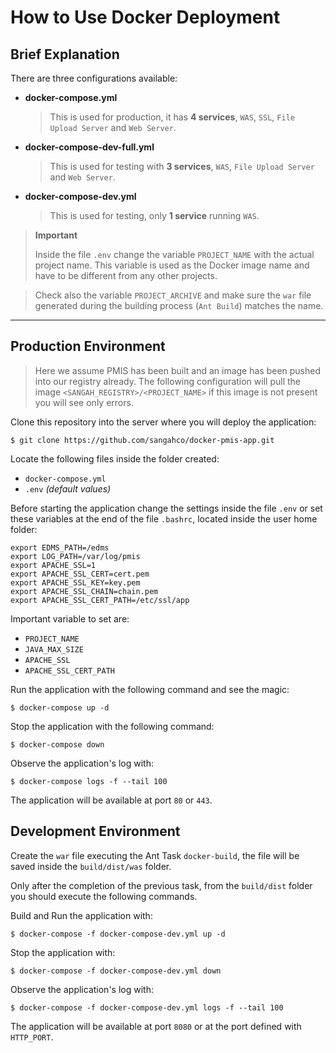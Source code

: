 # How to Use Docker Deployment

## Brief Explanation

There are three configurations available:

- **docker-compose.yml**
    > This is used for production, it has **4 services**, `WAS`, `SSL`, `File Upload Server` and `Web Server`.

- **docker-compose-dev-full.yml**
    > This is used for testing with **3 services**, `WAS`, `File Upload Server` and `Web Server`.

- **docker-compose-dev.yml**
    > This is used for testing, only **1 service** running `WAS`.


> **Important**
>
> Inside the file `.env` change the variable `PROJECT_NAME` with the actual project name.
> This variable is used as the Docker image name and have to be different from any other projects.

> Check also the variable `PROJECT_ARCHIVE` and make sure the `war` file generated during the building process (`Ant Build`) matches the name.

---

## Production Environment

> Here we assume PMIS has been built and an image has been pushed into our registry already.
> The following configuration will pull the image `<SANGAH_REGISTRY>/<PROJECT_NAME>`
> if this image is not present you will see only errors.

Clone this repository into the server where you will deploy the application:

    $ git clone https://github.com/sangahco/docker-pmis-app.git

Locate the following files inside the folder created:

- `docker-compose.yml`
- `.env` *(default values)*

Before starting the application change the settings inside the file `.env`
or set these variables at the end of the file `.bashrc`, located inside the user home folder:

    export EDMS_PATH=/edms
    export LOG_PATH=/var/log/pmis
    export APACHE_SSL=1
    export APACHE_SSL_CERT=cert.pem
    export APACHE_SSL_KEY=key.pem
    export APACHE_SSL_CHAIN=chain.pem
    export APACHE_SSL_CERT_PATH=/etc/ssl/app

Important variable to set are:

- `PROJECT_NAME`
- `JAVA_MAX_SIZE`
- `APACHE_SSL`
- `APACHE_SSL_CERT_PATH`

Run the application with the following command and see the magic:

    $ docker-compose up -d

Stop the application with the following command:

    $ docker-compose down

Observe the application's log with:

    $ docker-compose logs -f --tail 100

The application will be available at port `80` or `443`.


## Development Environment

Create the `war` file executing the Ant Task `docker-build`, the file will be saved inside the `build/dist/was` folder.

Only after the completion of the previous task, 
from the `build/dist` folder you should execute the following commands.

Build and Run the application with:

    $ docker-compose -f docker-compose-dev.yml up -d

Stop the application with:

    $ docker-compose -f docker-compose-dev.yml down

Observe the application's log with:

    $ docker-compose -f docker-compose-dev.yml logs -f --tail 100

The application will be available at port `8080` or at the port defined with `HTTP_PORT`.